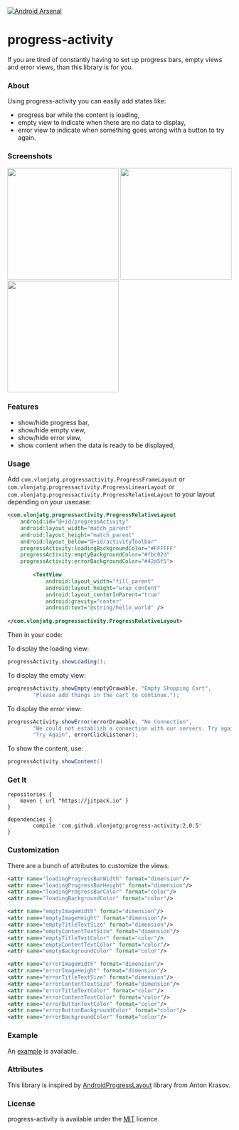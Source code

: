 [![Android Arsenal](https://img.shields.io/badge/Android%20Arsenal-progress--activity-green.svg?style=flat)](https://android-arsenal.com/details/1/2386)

# progress-activity

If you are tired of constantly having to set up progress bars, empty views and error views, than this library is for you.

### About

Using progress-activity you can easily add states like:

- progress bar while the content is loading,
- empty view to indicate when there are no data to display,
- error view to indicate when something goes wrong with a button to try again.

### Screenshots

<img src="http://i.imgur.com/oEsvKDc.png" width="250">
<img src="http://i.imgur.com/VLqt4tS.png" width="250">
<img src="http://i.imgur.com/zJY7WIS.png" width="250">

### Features

- show/hide progress bar,
- show/hide empty view,
- show/hide error view,
- show content when the data is ready to be displayed,

### Usage

Add ```com.vlonjatg.progressactivity.ProgressFrameLayout``` or ```com.vlonjatg.progressactivity.ProgressLinearLayout``` or ```com.vlonjatg.progressactivity.ProgressRelativeLayout``` to your layout depending on your usecase:

```xml
<com.vlonjatg.progressactivity.ProgressRelativeLayout
    android:id="@+id/progressActivity"
    android:layout_width="match_parent"
    android:layout_height="match_parent"
    android:layout_below="@+id/activityToolbar"
    progressActivity:loadingBackgroundColor="#FFFFFF"
    progressActivity:emptyBackgroundColor="#fbc02d"
    progressActivity:errorBackgroundColor="#42a5f5">
    
        <TextView
            android:layout_width="fill_parent"
            android:layout_height="wrap_content"
            android:layout_centerInParent="true"
            android:gravity="center"
            android:text="@string/hello_world" />
    
</com.vlonjatg.progressactivity.ProgressRelativeLayout>
```

Then in your code:

To display the loading view:

```java
progressActivity.showLoading();
```

To display the empty view:

```java
progressActivity.showEmpty(emptyDrawable, "Empty Shopping Cart", 
		"Please add things in the cart to continue.");
``` 

To display the error view:

```java
progressActivity.showError(errorDrawable, "No Connection",
		"We could not establish a connection with our servers. Try again when you are connected to the interne.",
        "Try Again", errorClickListener);
``` 

To show the content, use:

```java
progressActivity.showContent()
```

### Get It

```
repositories {
    maven { url "https://jitpack.io" }
}

dependencies {
        compile 'com.github.vlonjatg:progress-activity:2.0.5'
}

```

### Customization

There are a bunch of attributes to customize the views.

```xml
<attr name="loadingProgressBarWidth" format="dimension"/>
<attr name="loadingProgressBarHeight" format="dimension"/>
<attr name="loadingProgressBarColor" format="color"/>
<attr name="loadingBackgroundColor" format="color"/>

<attr name="emptyImageWidth" format="dimension"/>
<attr name="emptyImageHeight" format="dimension"/>
<attr name="emptyTitleTextSize" format="dimension"/>
<attr name="emptyContentTextSize" format="dimension"/>
<attr name="emptyTitleTextColor" format="color"/>
<attr name="emptyContentTextColor" format="color"/>
<attr name="emptyBackgroundColor" format="color"/>

<attr name="errorImageWidth" format="dimension"/>
<attr name="errorImageHeight" format="dimension"/>
<attr name="errorTitleTextSize" format="dimension"/>
<attr name="errorContentTextSize" format="dimension"/>
<attr name="errorTitleTextColor" format="color"/>
<attr name="errorContentTextColor" format="color"/>
<attr name="errorButtonTextColor" format="color"/>
<attr name="errorButtonBackgroundColor" format="color"/>
<attr name="errorBackgroundColor" format="color"/>
```

### Example

An [example](https://github.com/vlonjatg/progress-activity/tree/master/sample) is available.

### Attributes

This library is inspired by [AndroidProgressLayout](https://github.com/antonkrasov/AndroidProgressLayout) library from Anton Krasov.

### License

progress-activity is available under the [MIT](http://opensource.org/licenses/MIT) licence.

